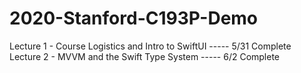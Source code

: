 # 2020-Stanford-C193P-Demo

Lecture 1 - Course Logistics and Intro to SwiftUI ----- 5/31 Complete  
Lecture 2 - MVVM and the Swift Type System ----- 6/2 Complete
